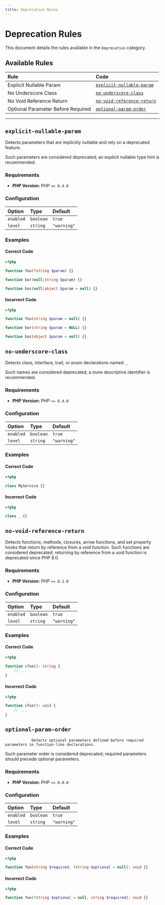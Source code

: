 ```yaml
---
title: Deprecation Rules
---
```


# Deprecation Rules

This document details the rules available in the `Deprecation` category.

## Available Rules

| Rule | Code |
| :--- | :---------- |
| Explicit Nullable Param | [`explicit-nullable-param`](#explicit-nullable-param) |
| No Underscore Class | [`no-underscore-class`](#no-underscore-class) |
| No Void Reference Return | [`no-void-reference-return`](#no-void-reference-return) |
| Optional Parameter Before Required | [`optional-param-order`](#optional-param-order) |

---

## <a id="explicit-nullable-param"></a>`explicit-nullable-param`

Detects parameters that are implicitly nullable and rely on a deprecated feature.

Such parameters are considered deprecated; an explicit nullable type hint is recommended.


### Requirements

- **PHP Version:** PHP `>= 8.4.0`

### Configuration

| Option | Type | Default |
| :--- | :--- | :--- |
| `enabled` | `boolean` | `true` |
| `level` | `string` | `"warning"` |

### Examples

#### Correct Code

```php
<?php

function foo(?string $param) {}

function bar(null|string $param) {}

function baz(null|object $param = null) {}
```

#### Incorrect Code

```php
<?php

function foo(string $param = null) {}

function bar(string $param = NULL) {}

function baz(object $param = null) {}
```


## <a id="no-underscore-class"></a>`no-underscore-class`

Detects class, interface, trait, or enum declarations named `_`.

Such names are considered deprecated; a more descriptive identifier is recommended.


### Requirements

- **PHP Version:** PHP `>= 8.4.0`

### Configuration

| Option | Type | Default |
| :--- | :--- | :--- |
| `enabled` | `boolean` | `true` |
| `level` | `string` | `"warning"` |

### Examples

#### Correct Code

```php
<?php

class MyService {}
```

#### Incorrect Code

```php
<?php

class _ {}
```


## <a id="no-void-reference-return"></a>`no-void-reference-return`

Detects functions, methods, closures, arrow functions, and set property hooks that return by reference from a void function.
Such functions are considered deprecated; returning by reference from a void function is deprecated since PHP 8.0.


### Requirements

- **PHP Version:** PHP `>= 8.2.0`

### Configuration

| Option | Type | Default |
| :--- | :--- | :--- |
| `enabled` | `boolean` | `true` |
| `level` | `string` | `"warning"` |

### Examples

#### Correct Code

```php
<?php

function &foo(): string {
    // ...
}
```

#### Incorrect Code

```php
<?php

function &foo(): void {
    // ...
}
```


## <a id="optional-param-order"></a>`optional-param-order`

                Detects optional parameters defined before required parameters in function-like declarations.
Such parameter order is considered deprecated; required parameters should precede optional parameters.


### Requirements

- **PHP Version:** PHP `>= 8.0.0`

### Configuration

| Option | Type | Default |
| :--- | :--- | :--- |
| `enabled` | `boolean` | `true` |
| `level` | `string` | `"warning"` |

### Examples

#### Correct Code

```php
<?php

function foo(string $required, ?string $optional = null): void {}
```

#### Incorrect Code

```php
<?php

function foo(?string $optional = null, string $required): void {}
```

